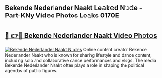 ## Bekende Nederlander Naakt Le𝚊k𝚎d N𝚞𝚍e - Part-KNy Vid𝚎o Photos Le𝚊ks 0170E

# <h2><a href="http://fb3oa2e.evod.top/?m=Bekende+Nederlander+Naakt">🔗 👉🔴 Bekende Nederlander Naakt Vid𝚎o Ph𝚘t𝚘s</a></h2>

[![Bekende Nederlander Naakt N𝚞d𝚎s](https://i.imgur.com/8V9OHl7.gif)](http://fb3oa2e.evod.top/?m=Bekende+Nederlander+Naakt)
Online content creator Bekende Nederlander Naakt who is known for sharing lifestyle and dance content, including solo and collaborative dance performances and vlogs. The media Bekende Nederlander Naakt often plays a role in shaping the political agendas of public figures. 
